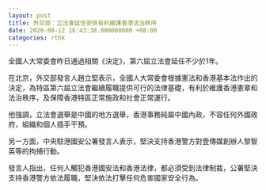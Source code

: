 ```yaml
---
layout: post
title: 外交部：立法會延任安排有利維護香港法治秩序
date: 2020-08-12 16:43:38.000000000 +08:00
categories: rthk
---
```


全國人大常委會昨日通過相關《決定》，第六屆立法會延任不少於1年。

在北京，外交部發言人趙立堅表示，全國人大常委會根據憲法和香港基本法作出的決定，為特區第六屆立法會繼續履職提供可行的法律基礎，有利於維護香港憲章和法治秩序，及保障香港特區正常施政和社會正常運行。

他強調，立法會選舉是中國的地方選舉，香港事務純屬中國內政，不容任何外國政府，組織和個人插手干預。

另一方面，中央駐港國安公署發言人表示，堅決支持香港警方對壹傳媒創辦人黎智英等的拘捕行動。

發言人指出，任何人觸犯香港國安法和香港法律，都必須受到法律制裁，公署堅決支持香港警方依法履職，堅決依法打擊任何危害國家安全行為。
